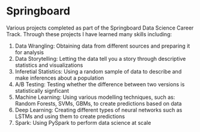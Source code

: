 # Springboard

Various projects completed as part of the Springboard Data Science Career Track. Through these projects I have learned many skills including:

1. Data Wrangling: Obtaining data from different sources and preparing it for analysis
2. Data Storytelling: Letting the data tell you a story through descriptive statistics and visualizations
3. Inferetial Statistics: Using a random sample of data to describe and make inferences about a population
4. A/B Testing: Testing whether the difference between two versions is statistically signficant
5. Machine Learning: Using various modelling techniques, such as: Random Forests, SVMs, GBMs, to create predictions based on data
6. Deep Learning: Creating different types of neural networks such as LSTMs and using them to create predictions
7. Spark: Using PySpark to perform data science at scale
